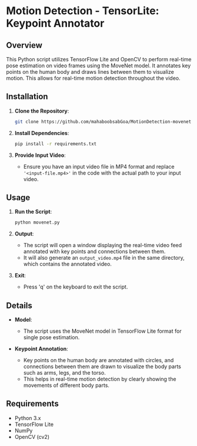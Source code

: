 # Motion Detection - TensorLite: Keypoint Annotator

## Overview
This Python script utilizes TensorFlow Lite and OpenCV to perform real-time pose estimation on video frames using the MoveNet model. It annotates key points on the human body and draws lines between them to visualize motion. This allows for real-time motion detection throughout the video.

## Installation
1. **Clone the Repository**: 
    ```bash
    git clone https://github.com/mahaboobsabGoa/MotionDetection-movenet.git
    ```

2. **Install Dependencies**:
    ```bash
    pip install -r requirements.txt
    ```

3. **Provide Input Video**:
    - Ensure you have an input video file in MP4 format and replace `'<input-file.mp4>'` in the code with the actual path to your input video.

## Usage
1. **Run the Script**:
    ```bash
    python movenet.py
    ```

2. **Output**:
    - The script will open a window displaying the real-time video feed annotated with key points and connections between them.
    - It will also generate an `output_video.mp4` file in the same directory, which contains the annotated video.

3. **Exit**:
    - Press 'q' on the keyboard to exit the script.

## Details
- **Model**: 
    - The script uses the MoveNet model in TensorFlow Lite format for single pose estimation.

- **Keypoint Annotation**:
    - Key points on the human body are annotated with circles, and connections between them are drawn to visualize the body parts such as arms, legs, and the torso.
    - This helps in real-time motion detection by clearly showing the movements of different body parts.

## Requirements
- Python 3.x
- TensorFlow Lite
- NumPy
- OpenCV (cv2)
